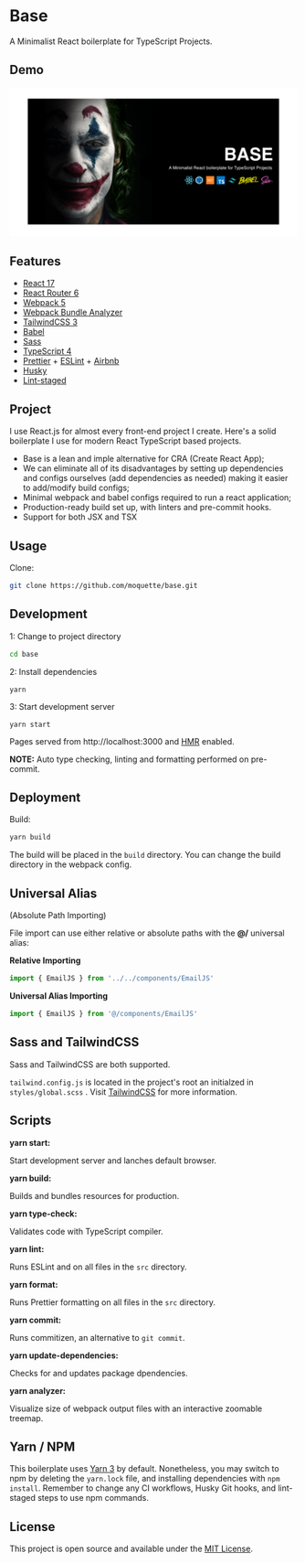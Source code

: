 # Base

A Minimalist React boilerplate for TypeScript Projects.

## Demo

<a href="https://base.moquette.us/" rel="Lint to demo"><img src="./docs/resources/cover.png" alt="Link to demo" /></a>

## Features

- [React 17](https://reactjs.org/)
- [React Router 6](https://reactrouter.com)
- [Webpack 5](https://webpack.js.org)
- [Webpack Bundle Analyzer](https://github.com/webpack-contrib/webpack-bundle-analyzer/)
- [TailwindCSS 3](https://tailwindcss.com)
- [Babel](https://babeljs.io/)
- [Sass](https://sass-lang.com/)
- [TypeScript 4](https://www.typescriptlang.org)
- [Prettier](https://prettier.io) + [ESLint](http://eslint.org) + [Airbnb](https://github.com/airbnb/javascript)
- [Husky](https://typicode.github.io/husky/#/)
- [Lint-staged](https://github.com/okonet/lint-staged#readme)

## Project

I use React.js for almost every front-end project I create. Here's a solid boilerplate I use for modern React TypeScript based projects.

- Base is a lean and imple alternative for CRA (Create React App);
- We can eliminate all of its disadvantages by setting up dependencies and configs ourselves (add dependencies as needed) making it easier to add/modify build configs;
- Minimal webpack and babel configs required to run a react application;
- Production-ready build set up, with linters and pre-commit hooks.
- Support for both JSX and TSX

## Usage

Clone:

```bash
git clone https://github.com/moquette/base.git
```

## Development

1: Change to project directory

```bash
cd base
```

2: Install dependencies

```
yarn
```

3: Start development server

```
yarn start
```

Pages served from http://localhost:3000 and [HMR](https://webpack.js.org/concepts/hot-module-replacement/) enabled.

**NOTE:**
Auto type checking, linting and formatting performed on pre-commit.

## Deployment

Build:

```bash
yarn build
```

The build will be placed in the `build` directory. You can change the build directory in the webpack config.

## Universal Alias

(Absolute Path Importing)

File import can use either relative or absolute paths with the **@/** universal alias:

**Relative Importing**

```typescript
import { EmailJS } from '../../components/EmailJS'
```

**Universal Alias Importing**

```typescript
import { EmailJS } from '@/components/EmailJS'
```

## Sass and TailwindCSS

Sass and TailwindCSS are both supported.

`tailwind.config.js` is located in the project's root an initialzed in `styles/global.scss` . Visit [TailwindCSS](https://tailwindcss.com/docs/configuration) for more information.

## Scripts

**yarn start:**

Start development server and lanches default browser.

**yarn build:**

Builds and bundles resources for production.

**yarn type-check:**

Validates code with TypeScript compiler.

**yarn lint:**

Runs ESLint and on all files in the `src` directory.

**yarn format:**

Runs Prettier formatting on all files in the `src` directory.

**yarn commit:**

Runs commitizen, an alternative to `git commit`.

**yarn update-dependencies:**

Checks for and updates package dpendencies.

**yarn analyzer:**

Visualize size of webpack output files with an interactive zoomable treemap.

## Yarn / NPM

This boilerplate uses [Yarn 3](https://yarnpkg.com) by default. Nonetheless, you may switch to npm by deleting the `yarn.lock` file, and installing dependencies with `npm install`. Remember to change any CI workflows, Husky Git hooks, and lint-staged steps to use npm commands.

## License

This project is open source and available under the [MIT License](LICENSE).
